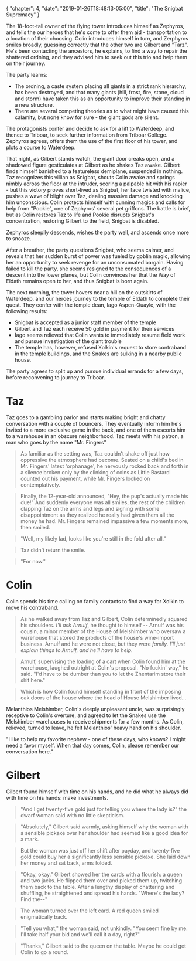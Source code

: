 {
    "chapter": 4,
    "date": "2019-01-26T18:48:13-05:00",
    "title": "The Snigbat Supremacy"
}

The 18-foot-tall owner of the flying tower introduces himself as Zephyros, and tells the our heroes that he's come to offer them aid - transportation to a location of their choosing. Colin introduces himself in turn, and Zerphyros smiles broadly, guessing correctly that the other two are Gilbert and "Tarz". He's been contacting the ancestors, he explains, to find a way to repair the shattered ordning, and they advised him to seek out this trio and help them on their journey.

The party learns:

* The ordning, a caste system placing all giants in a strict rank hierarchy, has been destroyed, and that many giants (hill, frost, fire, stone, cloud and storm) have taken this as an opportunity to improve their standing in a new structure.
* There are several competing theories as to what might have caused this calamity, but none know for sure - the giant gods are silent.

The protagonists confer and decide to ask for a lift to Waterdeep, and thence to Triboar, to seek further information from Triboar College. Zephyros agrees, offers them the use of the first floor of his tower, and plots a course to Waterdeep.

That night, as Gilbert stands watch, the giant door creaks open, and a shadowed figure gesticulates at Gilbert as he shakes Taz awake. Gilbert finds himself banished to a featureless demiplane, suspended in nothing. Taz recognizes this villian as Snigbat, shouts Colin awake and springs nimbly across the floor at the intruder, scoring a palpable hit with his rapier - but this victory proves short-lived as Snigbat, her face twisted with malice, pushes a wave of blight over Taz, dealing massive damage and knocking him unconscious. Colin protects himself with cunning magics and calls for help from "Pookie", one of Zephyros' several pet griffons. The battle is brief, but as Colin restores Taz to life and Pookie disrupts Snigbat's concentration, restoring Gilbert to the field, Snigbat is disabled.

Zephyros sleepily descends, wishes the party well, and ascends once more to snooze.

After a breather, the party questions Snigbat, who seems calmer, and reveals that her sudden burst of power was fueled by goblin magic, allowing her an opportunity to seek revenge for an unconsumated bargain. Having failed to kill the party, she seems resigned to the consequences of a descent into the lower planes, but Colin convinces her that the Way of Eldath remains open to her, and thus Snigbat is born again.

The next morning, the tower hovers near a hill on the outskirts of Waterdeep, and our heroes journey to the temple of Eldath to complete their quest. They confer with the temple dean, Iago Aspen-Quayle, with the following results:

* Snigbat is accepted as a junior staff member of the temple
* Gilbert and Taz each receive 50 gold in payment for their services
* Iago seems relieved that Colin wants to immediately resume field work and pursue investigation of the giant trouble
* The temple has, however, refused Xolkin's request to store contraband in the temple buildings, and the Snakes are sulking in a nearby public house.

The party agrees to split up and pursue individual errands for a few days, before reconvening to journey to Triboar.

# Taz

Taz goes to a gambling parlor and starts making bright and chatty conversation with a couple of bouncers. They eventually inform him he's invited to a more exclusive game in the back, and one of them escorts him to a warehouse in an obscure neighborhood. Taz meets with his patron, a man who goes by the name "Mr. Fingers"

> As familiar as the setting was, Taz couldn't shake off just how oppressive the atmosphere had become. Seated on a child's bed in Mr. Fingers' latest 'orphanage', he nervously rocked back and forth in a silence broken only by the clinking of coins as Little Bastard counted out his payment, while Mr. Fingers looked on contemplatively.

> Finally, the 12-year-old announced, "Hey, the pup's actually made his due!" And suddenly everyone was all smiles, the rest of the children clapping Taz on the arms and legs and sighing with some disappointment as they realized he really had given them all the money he had. Mr. Fingers remained impassive a few moments more, then smiled.

> "Well, my likely lad, looks like you're still in the fold after all."

> Taz didn't return the smile.

> "For now."

# Colin

Colin spends his time calling on family contacts to find a way for Xolkin to move his contraband.

> As he walked away from Taz and Gilbert, Colin determinedly squared his shoulders. _I'll ask Arnulf_, he thought to himself -- Arnulf was his cousin, a minor member of the House of Melshimber who oversaw a warehouse that stored the products of the house's wine-import business. Arnulf and he were not close, but they were *family.* _I'll just explain things to Arnulf, and he'll have to help._

> Arnulf, supervising the loading of a cart when Colin found him at the warehouse, laughed outright at Colin's proposal. "No fuckin' way," he said. "I'd have to be dumber than *you* to let the Zhentarim store their shit here."

> Which is how Colin found himself standing in front of the imposing oak doors of the house where the head of House Melshimber lived...

Melanthios Melshimber, Colin's deeply unpleasant uncle, was surprisingly receptive to Colin's overture, and agreed to let the Snakes use the Melshimber warehouses to receive shipments for a few months. As Colin, relieved, turned to leave, he felt Melanthios' heavy hand on his shoulder.

"I like to help my favorite nephew - one of these days, who knows? I might need a favor myself. When that day comes, Colin, please remember our conversation here."

# Gilbert

Gilbert found himself with time on his hands, and he did what he always did with time on his hands: make investments.

> "And I get twenty-five gold just for telling you where the lady is?" the dwarf woman said with no little skepticism.

> "Absolutely," Gilbert said warmly, asking himself why the woman with a sensible pickaxe over her shoulder had seemed like a good idea for a mark.

> But the woman was just off her shift after payday, and twenty-five gold could buy her a significantly less sensible pickaxe. She laid down her money and sat back, arms folded.

> "Okay, okay." Gilbert showed her the cards with a flourish: a queen and two jacks. He flipped them over and picked them up, twitching them back to the table. After a lengthy display of chattering and shuffling, he straightened and spread his hands. "Where's the lady? Find the--"

> The woman turned over the left card. A red queen smiled enigmatically back.

> "Tell you what," the woman said, not unkindly. "You seem fine by me. I'll take half your bid and we'll call it a day, right?"

> "Thanks," Gilbert said to the queen on the table. Maybe he could get Colin to go a round.